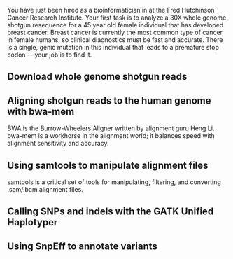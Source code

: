 You have just been hired as a bioinformatician in at the Fred Hutchinson Cancer Research Institute. Your first task is to analyze a 30X whole genome shotgun resequence for a 45 year old female individual that has developed breast cancer. Breast cancer is currently the most common type of cancer in female humans, so clinical diagnostics must be fast and accurate. There is a single, genic mutation in this individual that leads to a premature stop codon -- your job is to find it. 

## Download whole genome shotgun reads

## Aligning shotgun reads to the human genome with bwa-mem

BWA is the Burrow-Wheelers Aligner written by alignment guru Heng Li. bwa-mem is a workhorse in the alignment world; it balances speed with alignment sensitivity and accuracy.

## Using samtools to manipulate alignment files

samtools is a critical set of tools for manipulating, filtering, and converting .sam/.bam alignment files.

## Calling SNPs and indels with the GATK Unified Haplotyper



## Using SnpEff to annotate variants
